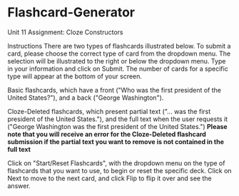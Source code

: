 # Flashcard-Generator
Unit 11 Assignment: Cloze Constructors

Instructions
There are two types of flashcards illustrated below. To submit a card, please choose the correct type of card from the dropdown menu. The selection will be illustrated to the right or below the dropdown menu. Type in your information and click on Submit. The number of cards for a specific type will appear at the bottom of your screen.

Basic flashcards, which have a front ("Who was the first president of the United States?"), and a back ("George Washington").

Cloze-Deleted flashcards, which present partial text ("... was the first president of the United States."), and the full text when the user requests it ("George Washington was the first president of the United States.")
**Please note that you will receive an error for the Cloze-Deleted flashcard submission if the partial text you want to remove is not contained in the full text**

Click on "Start/Reset Flashcards", with the dropdown menu on the type of flashcards that you want to use, to begin or reset the specific deck. Click on Next to move to the next card, and click Flip to flip it over and see the answer.
